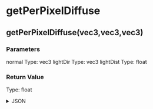 # getPerPixelDiffuse

## getPerPixelDiffuse(vec3,vec3,vec3)

### Parameters

normal
  Type: vec3
lightDir
  Type: vec3
lightDist
  Type: float

### Return Value

  Type: float

<details><summary>JSON</summary>

```
{
  "Type": "getPerPixelDiffuse(vec3,vec3,vec3)",
  "Name": "getPerPixelDiffuse(vec3,vec3,vec3)",
  "Category": 1,
  "InputPins": [
    {
      "Connection": null,
      "Id": "normal",
      "Type": "vec3"
    },
    {
      "Connection": null,
      "Id": "lightDir",
      "Type": "vec3"
    },
    {
      "Connection": null,
      "Id": "lightDist",
      "Type": "float"
    }
  ],
  "OutputPins": [
    {
      "Id": "",
      "Type": "float"
    }
  ]
}
```

</details>

